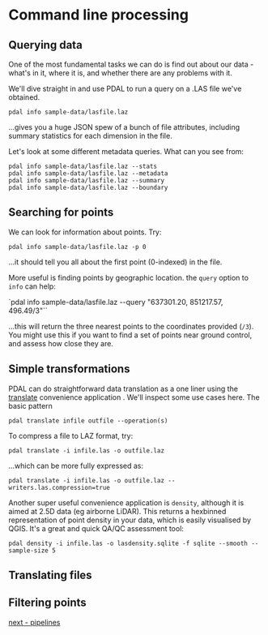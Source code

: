 # Command line processing

## Querying data

One of the most fundamental tasks we can do is find out about our data - what's in it, where it is, and whether there are any problems with it.

We'll dive straight in and use PDAL to run a query on a .LAS file we've obtained.

`pdal info sample-data/lasfile.laz`

...gives you a huge JSON spew of a bunch of file attributes, including summary statistics for each dimension in the file.

Let's look at some different metadata queries. What can you see from:

`pdal info sample-data/lasfile.laz --stats`  
`pdal info sample-data/lasfile.laz --metadata`  
`pdal info sample-data/lasfile.laz --summary`  
`pdal info sample-data/lasfile.laz --boundary`  

## Searching for points

We can look for information about points. Try:

`pdal info sample-data/lasfile.laz -p 0`

...it should tell you all about the first point (0-indexed) in the file.

More useful is finding points by geographic location. the `query` option to `info` can help:

`pdal info sample-data/lasfile.laz --query "637301.20, 851217.57, 496.49/3"``

...this will return the three nearest points to the coordinates provided (`/3`). You might use this if you want to find a set of points near ground control, and assess how close they are.

## Simple transformations

PDAL can do straightforward data translation as a one liner using the [translate](https://pdal.io/apps/translate.html) convenience application . We'll inspect some use cases here. The basic pattern

`pdal translate infile outfile --operation(s)`

To compress a file to LAZ format, try:

`pdal translate -i infile.las -o outfile.laz`

...which can be more fully expressed as:

`pdal translate -i infile.las -o outfile.laz --writers.las.compression=true`

Another super useful convenience application is `density`, although it is aimed at 2.5D data (eg airborne LiDAR). This returns a hexbinned representation of point density in your data, which is easily visualised by QGIS. It's a great and quick QA/QC assessment tool:

`pdal density -i infile.las -o lasdensity.sqlite -f sqlite --smooth --sample-size 5`

## Translating files




## Filtering points




[next - pipelines](3-pipelines.md)
